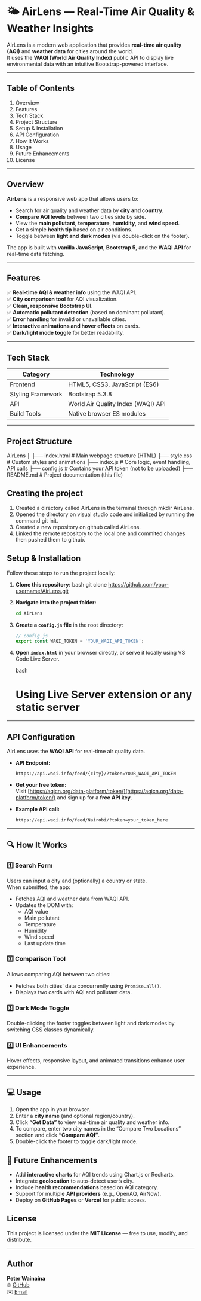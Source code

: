 # 🌤️ AirLens — Real-Time Air Quality & Weather Insights  

AirLens is a modern web application that provides **real-time air quality (AQI)** and **weather data** for cities around the world.  
It uses the **WAQI (World Air Quality Index)** public API to display live environmental data with an intuitive Bootstrap-powered interface.  

---

##  Table of Contents  

1. Overview
2. Features
3. Tech Stack
4. Project Structure
5. Setup & Installation
6. API Configuration
7. How It Works 
8. Usage  
9. Future Enhancements
10. License

---

##  Overview  

**AirLens** is a responsive web app that allows users to:  
- Search for air quality and weather data by **city and country**.  
- **Compare AQI levels** between two cities side by side.  
- View the **main pollutant**, **temperature**, **humidity**, and **wind speed**.  
- Get a simple **health tip** based on air conditions.  
- Toggle between **light and dark modes** (via double-click on the footer).  

The app is built with **vanilla JavaScript**, **Bootstrap 5**, and the **WAQI API** for real-time data fetching.  

---

##  Features  

✅ **Real-time AQI & weather info** using the WAQI API.  
✅ **City comparison tool** for AQI visualization.  
✅ **Clean, responsive Bootstrap UI**.  
✅ **Automatic pollutant detection** (based on dominant pollutant).  
✅ **Error handling** for invalid or unavailable cities.  
✅ **Interactive animations and hover effects** on cards.  
✅ **Dark/light mode toggle** for better readability.  

---

##  Tech Stack  

| Category | Technology |
|-----------|-------------|
| Frontend | HTML5, CSS3, JavaScript (ES6) |
| Styling Framework | Bootstrap 5.3.8 |
| API | World Air Quality Index (WAQI) API |
| Build Tools | Native browser ES modules |

---

## Project Structure  


AirLens
│
├── index.html          # Main webpage structure (HTML)
├── style.css           # Custom styles and animations
├── index.js            # Core logic, event handling, API calls
├── config.js           # Contains your API token (not to be uploaded)
├── README.md           # Project documentation (this file)

## Creating the project
1. Created a directory called AirLens in the terminal through mkdir AirLens.
2. Opened the directory on visual studio code and initialized by running the command git init.
3. Created a new repository on github called AirLens.
4. Linked the remote repository to the local one and commited changes then pushed them to github.

##  Setup & Installation  

Follow these steps to run the project locally:

1. **Clone this repository:**
   bash
   git clone https://github.com/your-username/AirLens.git
   
2. **Navigate into the project folder:**
   ```bash
   cd AirLens
   ```
3. **Create a `config.js` file** in the root directory:
   ```javascript
   // config.js
   export const WAQI_TOKEN = 'YOUR_WAQI_API_TOKEN';
   ```
4. **Open `index.html`** in your browser directly, or serve it locally using VS Code Live Server.

   bash
   # Using Live Server extension or any static server


---

##  API Configuration  

AirLens uses the **WAQI API** for real-time air quality data.  

- **API Endpoint:**  
  ```
  https://api.waqi.info/feed/{city}/?token=YOUR_WAQI_API_TOKEN
  ```

- **Get your free token:**  
  Visit [https://aqicn.org/data-platform/token/](https://aqicn.org/data-platform/token/) and sign up for a **free API key**.

- **Example API call:**  
  ```bash
  https://api.waqi.info/feed/Nairobi/?token=your_token_here
  ```

---

## 🔍 How It Works  

### 1️⃣ Search Form  
Users can input a city and (optionally) a country or state.  
When submitted, the app:
- Fetches AQI and weather data from WAQI API.
- Updates the DOM with:
  - AQI value
  - Main pollutant
  - Temperature
  - Humidity
  - Wind speed
  - Last update time

### 2️⃣ Comparison Tool  
Allows comparing AQI between two cities:
- Fetches both cities’ data concurrently using `Promise.all()`.
- Displays two cards with AQI and pollutant data.

### 3️⃣ Dark Mode Toggle  
Double-clicking the footer toggles between light and dark modes by switching CSS classes dynamically.

### 4️⃣ UI Enhancements  
Hover effects, responsive layout, and animated transitions enhance user experience.

---

## 💻 Usage  

1. Open the app in your browser.  
2. Enter a **city name** (and optional region/country).  
3. Click **“Get Data”** to view real-time air quality and weather info.  
4. To compare, enter two city names in the “Compare Two Locations” section and click **“Compare AQI”**.  
5. Double-click the footer to toggle dark/light mode.

## 🚀 Future Enhancements  

- Add **interactive charts** for AQI trends using Chart.js or Recharts.  
- Integrate **geolocation** to auto-detect user’s city.  
- Include **health recommendations** based on AQI category.  
- Support for multiple **API providers** (e.g., OpenAQ, AirNow).  
- Deploy on **GitHub Pages** or **Vercel** for public access.  


##  License  

This project is licensed under the **MIT License** — free to use, modify, and distribute.  

---

## Author  

**Peter Wainaina**  
🌐 [GitHub](https://github.com/Wainaina-7)  
✉️ [Email](peterynaenah23@gmail.com)
